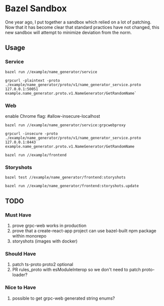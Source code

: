 # Bazel Sandbox

One year ago, I put together a sandbox which relied on a lot of patching. Now
that it has become clear that standard practices have not changed, this new
sandbox will attempt to minimize deviation from the norm.

## Usage

### Service

    bazel run //example/name_generator/service

    grpcurl -plaintext -proto ./example/name_generator/proto/v1/name_generator_service.proto 127.0.0.1:50051 example.name_generator.proto.v1.NameGenerator/GetRandomName`

### Web

enable Chrome flag: #allow-insecure-localhost

    bazel run //example/name_generator/service:grpcwebproxy

    grpcurl -insecure -proto ./example/name_generator/proto/v1/name_generator_service.proto 127.0.0.1:8443 example.name_generator.proto.v1.NameGenerator/GetRandomName

    bazel run //example/frontend

### Storyshots

    bazel test //example/name_generator/frontend:storyshots

    bazel run //example/name_generator/frontend:storyshots.update

## TODO

### Must Have

1. prove grpc-web works in production
1. prove that a create-react-app project can use bazel-built npm package within
   monorepo
1. storyshots (images with docker)

### Should Have

1. patch ts-proto proto2 optional
1. PR rules_proto with esModuleInterop so we don't need to patch proto-loader?

### Nice to Have

1. possible to get grpc-web generated string enums?
